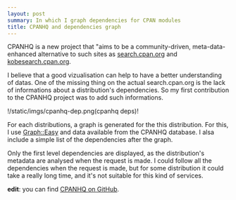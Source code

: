 ```yaml
---
layout: post
summary: In which I graph dependencies for CPAN modules
title: CPANHQ and dependencies graph
---
```


CPANHQ is a new project that "aims to be a community-driven, meta-data-enhanced alternative to such sites as [search.cpan.org](http://search.cpan.org) and [kobesearch.cpan.org](http://kobesearch.cpan.org/).

I believe that a good vizualisation can help to have a better understanding of datas. One of the missing thing on the actual search.cpan.org is the lack of informations about a distribution's dependencies. So my first contribution to the CPANHQ project was to add such informations.

!/static/imgs/cpanhq-dep.png(cpanhq deps)!

For each distributions, a graph is generated for the this distribution. For this, I use [Graph::Easy](http://search.cpan.org/perldoc?Graph::Easy) and data available from the CPANHQ database. I alsa include a simple list of the dependencies after the graph.

Only the first level dependencies are displayed, as the distribution's metadata are analysed when the request is made. I could follow all the dependencies when the request is made, but for some distribution it could take a really long time, and it's not suitable for this kind of services.  

**edit**: you can find [CPANHQ on GitHub](http://github.com/bricas/cpanhq/tree/master).

